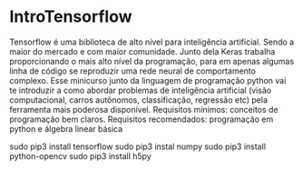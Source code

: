 # IntroTensorflow
Tensorflow é uma biblioteca de alto nível para inteligência artificial. Sendo a maior do mercado e com maior comunidade. Junto dela Keras trabalha proporcionando o mais alto nível da programação, para em apenas algumas linha de código se reproduzir uma rede neural de comportamento complexo. Esse minicurso junto da linguagem de programação python vai te introduzir a como abordar problemas de inteligência artificial (visão computacional, carros autônomos, classificação, regressão etc) pela ferramenta mais poderosa disponível. Requisitos mínimos: conceitos de programação bem claros. Requisitos recomendados: programação em python e álgebra linear básica

sudo pip3 install tensorflow
sudo pip3 instal numpy
sudo pip3 install python-opencv
sudo pip3 install h5py
